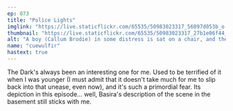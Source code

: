 ```yaml
---
ep: 073
title: "Police Lights"
imglink: "https://live.staticflickr.com/65535/50983023317_56097d053b_o.jpg"
thumbnail: "https://live.staticflickr.com/65535/50983023317_27b1e06f44_q.jpg"
alt: "A boy (Callum Brodie) in some distress is sat on a chair, and there is darkness rising up around his legs. The drawing is in black and white; the darkness and the background are done in scribbles. "
name: "cuewulfir"
hastext: true
---
```

The Dark's always been an interesting one for me. Used to be terrified of it when I was younger (I must admit that it doesn't take much for me to slip back into that unease, even now), and it's such a primordial fear. Its depiction in this episode... well, Basira's description of the scene in the basement still sticks with me.